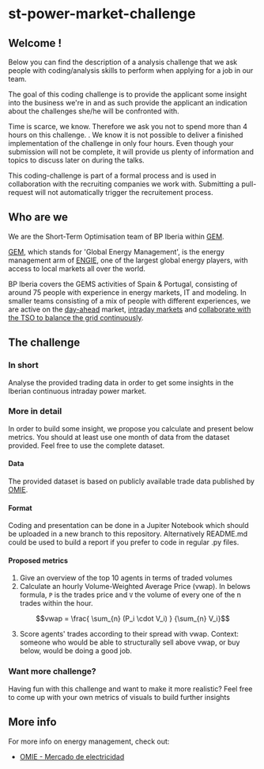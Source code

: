 # st-power-market-challenge

## Welcome !

Below you can find the description of a analysis challenge that we ask people with coding/analysis skills to perform when applying for a job in our team.

The goal of this coding challenge is to provide the applicant some insight into the business we're in and as such provide the applicant an indication about the challenges she/he will be confronted with. 

Time is scarce, we know. Therefore we ask you not to spend more than 4 hours on this challenge. . We know it is not possible to deliver a finished implementation of the challenge in only four hours. Even though your submission will not be complete, it will provide us plenty of information and topics to discuss later on during the talks.

This coding-challenge is part of a formal process and is used in collaboration with the recruiting companies we work with.  Submitting a pull-request will not automatically trigger the recruitement process.
## Who are we 

We are the Short-Term Optimisation team of BP Iberia within [GEM](https://gems.engie.com/).

[GEM](https://gems.engie.com/), which stands for 'Global Energy Management', is the energy management arm of [ENGIE](https://www.engie.com/), one of the largest global energy players, 
with access to local markets all over the world.  

BP Iberia covers the GEMS activities of Spain & Portugal, consisting of around 75 people with experience in energy markets, IT and modeling. In smaller teams consisting of a mix of people with different experiences, we are active on the [day-ahead](https://en.wikipedia.org/wiki/European_Power_Exchange#Day-ahead_markets) market, [intraday markets](https://en.wikipedia.org/wiki/European_Power_Exchange#Intraday_markets) and [collaborate with the TSO to balance the grid continuously](https://en.wikipedia.org/wiki/Transmission_system_operator#Electricity_market_operations).

## The challenge

### In short
Analyse the provided trading data in order to get some insights in the Iberian continuous intraday power market. 

### More in detail
In order to build some insight, we propose you calculate and present below metrics. You should at least use one month of data from the dataset provided. 
Feel free to use the complete dataset. 

#### Data
The provided dataset is based on publicly available trade data published by [OMIE](https://www.omie.es/es/file-access-list). 

#### Format
Coding and presentation can be done in a Jupiter Notebook which should be uploaded in a new branch to this repository. 
Alternatively README.md could be used to build a report if you prefer to code in regular .py files.

#### Proposed metrics
1. Give an overview of the top 10 agents in terms of traded volumes
2. Calculate an hourly Volume-Weighted Average Price (vwap). In belows formula, `P` is the trades price and `V` the volume of every one of the n trades within the hour. 
```math
vwap = \frac{ \sum_{n} (P_i \cdot V_i) } {\sum_{n} V_i}
```
3. Score agents' trades according to their spread with vwap. Context: someone who would be able to structurally sell above vwap, or buy below, would be doing a good job.  


### Want more challenge?

Having fun with this challenge and want to make it more realistic? Feel free to come up with your own metrics of visuals to build further insights 


## More info

For more info on energy management, check out:

 - [OMIE - Mercado de electricidad](https://www.omie.es/es/mercado-de-electricidad)

